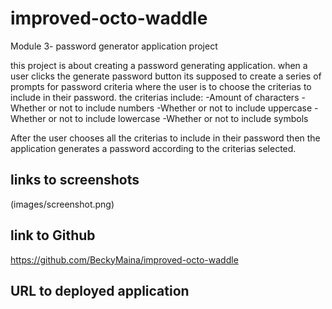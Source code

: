 # improved-octo-waddle
Module 3- password generator application project

this project is about creating a password generating application.
when a user clicks the generate password button its supposed to create a series of prompts for password criteria where the user is to choose the criterias to include in their password.
the criterias include:
-Amount of characters
-Whether or not to include numbers
-Whether or not to include uppercase
-Whether or not to include lowercase
-Whether or not to include symbols

After the user chooses all the criterias to include in their password then the application generates a password according to the criterias selected.

## links to screenshots
(images/screenshot.png)

## link to Github
 https://github.com/BeckyMaina/improved-octo-waddle

## URL to deployed application

